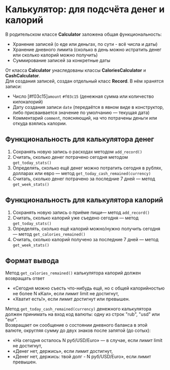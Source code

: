 # Калькулятор: для подсчёта денег и калорий

В родительском классе **Calculator** заложена общая функциональность:     

- Хранение записей (о еде или деньгах, по сути - всё числа и даты)
- Хранение дневного лимита (сколько в день можно истратить денег или сколько калорий можно получить)   
- Суммирование записей за конкретные даты   

От класса **Calculator** унаследованы классы **CaloriesCalculator** и **CashCalculator**.  
Для создания записей, создан отдельный класс **Record**. В нём хранятся записи:   

- Число [#f03c15]`amount` `#f03c15` (денежная сумма или количество килокалорий)  
- Дату создания записи `date` (передаётся в явном виде в конструктор, либо присваивается значение по умолчанию — текущая дата)  
- Комментарий `comment`, поясняющий, на что потрачены деньги или откуда взялись калории.

##  Функциональность для калькулятора денег

1. Сохранять новую запись о расходах методом `add_record()`  
2. Считать, сколько денег потрачено сегодня методом `get_today_stats()`  
3. Определять, сколько ещё денег можно потратить сегодня в рублях, долларах или евро — метод `get_today_cash_remained(currency)`  
4. Считать, сколько денег потрачено за последние 7 дней — метод `get_week_stats()`

##  Функциональность для калькулятора калорий

1. Сохранять новую запись о приёме пищи— метод `add_record()`  
2. Считать, сколько калорий уже съедено сегодня — метод `get_today_stats()`   
3. Определять, сколько ещё калорий можно/нужно получить сегодня — метод `get_calories_remained()`  
4. Считать, сколько калорий получено за последние 7 дней — метод `get_week_stats()`  

## Формат вывода  

Метод `get_calories_remained()` калькулятора калорий должен возвращать ответ
- «Сегодня можно съесть что-нибудь ещё, но с общей калорийностью не более N кКал», если лимит limit не достигнут,  
- «Хватит есть!», если лимит достигнут или превышен.  

Метод `get_today_cash_remained(currency)` денежного калькулятора должен принимать на вход код валюты: одну из строк "rub", "usd" или "eur".  
Возвращает он сообщение о состоянии дневного баланса в этой валюте, округляя сумму до двух знаков после запятой (до сотых):  
- «На сегодня осталось N руб/USD/Euro» — в случае, если лимит limit не достигнут,  
- «Денег нет, держись», если лимит достигнут,  
- «Денег нет, держись: твой долг - N руб/USD/Euro», если лимит превышен.  

